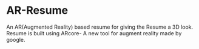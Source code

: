 # AR-Resume
An AR(Augmented Reality) based resume for giving the Resume a 3D look. Resume is built using ARcore- A new tool for augment reality made by google.

